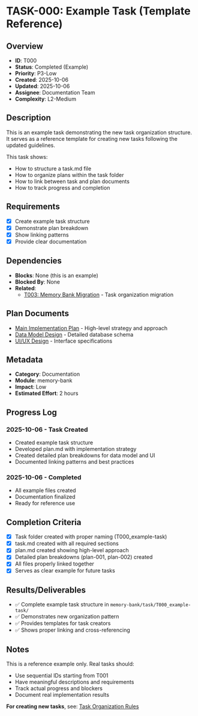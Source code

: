 # TASK-000: Example Task (Template Reference)

## Overview
- **ID**: T000
- **Status**: Completed (Example)
- **Priority**: P3-Low
- **Created**: 2025-10-06
- **Updated**: 2025-10-06
- **Assignee**: Documentation Team
- **Complexity**: L2-Medium

## Description
This is an example task demonstrating the new task organization structure. It serves as a reference template for creating new tasks following the updated guidelines.

This task shows:
- How to structure a task.md file
- How to organize plans within the task folder
- How to link between task and plan documents
- How to track progress and completion

## Requirements
- [x] Create example task structure
- [x] Demonstrate plan breakdown
- [x] Show linking patterns
- [x] Provide clear documentation

## Dependencies
- **Blocks**: None (this is an example)
- **Blocked By**: None
- **Related**: 
  - [T003: Memory Bank Migration](../T003_memory-bank-migration/task.md) - Task organization migration

## Plan Documents
- [Main Implementation Plan](./plan.md) - High-level strategy and approach
- [Data Model Design](./plan-001_data-model.md) - Detailed database schema
- [UI/UX Design](./plan-002_ui-design.md) - Interface specifications

## Metadata
- **Category**: Documentation
- **Module**: memory-bank
- **Impact**: Low
- **Estimated Effort**: 2 hours

## Progress Log

### 2025-10-06 - Task Created
- Created example task structure
- Developed plan.md with implementation strategy
- Created detailed plan breakdowns for data model and UI
- Documented linking patterns and best practices

### 2025-10-06 - Completed
- All example files created
- Documentation finalized
- Ready for reference use

## Completion Criteria
- [x] Task folder created with proper naming (T000_example-task)
- [x] task.md created with all required sections
- [x] plan.md created showing high-level approach
- [x] Detailed plan breakdowns (plan-001, plan-002) created
- [x] All files properly linked together
- [x] Serves as clear example for future tasks

## Results/Deliverables
- ✅ Complete example task structure in `memory-bank/task/T000_example-task/`
- ✅ Demonstrates new organization pattern
- ✅ Provides templates for task creators
- ✅ Shows proper linking and cross-referencing

## Notes
This is a reference example only. Real tasks should:
- Use sequential IDs starting from T001
- Have meaningful descriptions and requirements
- Track actual progress and blockers
- Document real implementation results

**For creating new tasks**, see: [Task Organization Rules](../../rules/task-organization.md)
